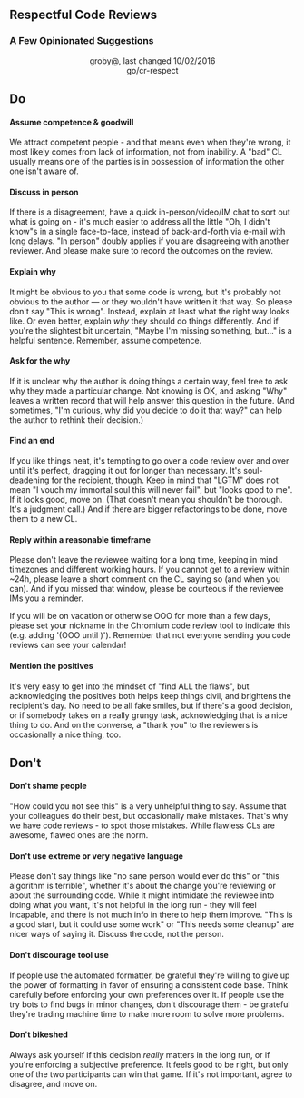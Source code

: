 
## Respectful Code Reviews
### A Few Opinionated Suggestions
<center>groby@, last changed 10/02/2016</center>
<center>go/cr-respect</center>


## Do


#### Assume competence & goodwill

We attract competent people - and that means even when they're wrong, it most likely comes from lack of information, not from inability. A "bad" CL usually means one of the parties is in possession of information the other one isn't aware of. 

#### Discuss in person

If there is a disagreement, have a quick in-person/video/IM chat to sort out what is going on - it's much easier to address all the little "Oh, I didn't know"s in a single face-to-face, instead of back-and-forth via e-mail with long delays. "In person" doubly applies if you are disagreeing with another reviewer. And please make sure to record the outcomes on the review.

#### Explain why

It might be obvious to you that some code is wrong, but it's probably not obvious to the author — or they wouldn't have written it that way. So please don't say "This is wrong". Instead, explain at least what the right way looks like. Or even better, explain *why* they should do things differently. And if you're the slightest bit uncertain, "Maybe I'm missing something, but…" is a helpful sentence. Remember, assume competence. 

#### Ask for the why

If it is unclear why the author is doing things a certain way, feel free to ask why they made a particular change. Not knowing is OK, and asking "Why" leaves a written record that will help answer this question in the future. (And sometimes, "I'm curious, why did you decide to do it that way?" can help the author to rethink their decision.)

#### Find an end

If you like things neat, it's tempting to go over a code review over and over until it's perfect, dragging it out for longer than necessary. It's soul-deadening for the recipient, though. Keep in mind that "LGTM" does not mean "I vouch my immortal soul this will never fail", but "looks good to me". If it looks good, move on. (That doesn't mean you shouldn't be thorough. It's a judgment call.) And if there are bigger refactorings to be done, move them to a new CL. 

#### Reply within a reasonable timeframe

Please don't leave the reviewee waiting for a long time, keeping in mind timezones and different working hours. If you cannot get to a review within ~24h, please leave a short comment on the CL saying so (and when you can). And if you missed that window, please be courteous if the reviewee IMs you a reminder.

If you will be on vacation or otherwise OOO for more than a few days, please set your nickname in the Chromium code review tool to indicate this (e.g. adding '(OOO until <date>)'). Remember that not everyone sending you code reviews can see your calendar!

#### Mention the positives

It's very easy to get into the mindset of "find ALL the flaws", but acknowledging the positives both helps keep things civil, and brightens the recipient's day. No need to be all fake smiles, but if there's a good decision, or if somebody takes on a really grungy task, acknowledging that is a nice thing to do. And on the converse, a "thank you" to the reviewers is occasionally a nice thing, too.


## Don't


#### Don't shame people

"How could you not see this" is a very unhelpful thing to say. Assume that your colleagues do their best, but occasionally make mistakes. That's why we have code reviews - to spot those mistakes. While flawless CLs are awesome, flawed ones are the norm. 

#### Don't use extreme or very negative language

Please don't say things like "no sane person would ever do this" or "this algorithm is terrible", whether it's about the change you're reviewing or about the surrounding code. While it might intimidate the reviewee into doing what you want, it's not helpful in the long run - they will feel incapable, and there is not much info in there to help them improve. "This is a good start, but it could use some work" or "This needs some cleanup" are nicer ways of saying it. Discuss the code, not the person.

#### Don't discourage tool use

If people use the automated formatter, be grateful they're willing to give up the power of formatting in favor of ensuring a consistent code base. Think carefully before enforcing your own preferences over it. If people use the try bots to find bugs in minor changes, don't discourage them - be grateful they're trading machine time to make more room to solve more problems.

#### Don't bikeshed

Always ask yourself if this decision *really* matters in the long run, or if you're enforcing a subjective preference. It feels good to be right, but only one of the two participants can win that game. If it's not important, agree to disagree, and move on.
